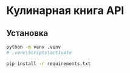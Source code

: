 # Кулинарная книга API

## Установка

```bash
python -m venv .venv
# .venv\Scripts\activate

pip install -r requirements.txt
```